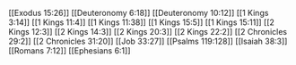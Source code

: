 [[Exodus 15:26]]
[[Deuteronomy 6:18]]
[[Deuteronomy 10:12]]
[[1 Kings 3:14]]
[[1 Kings 11:4]]
[[1 Kings 11:38]]
[[1 Kings 15:5]]
[[1 Kings 15:11]]
[[2 Kings 12:3]]
[[2 Kings 14:3]]
[[2 Kings 20:3]]
[[2 Kings 22:2]]
[[2 Chronicles 29:2]]
[[2 Chronicles 31:20]]
[[Job 33:27]]
[[Psalms 119:128]]
[[Isaiah 38:3]]
[[Romans 7:12]]
[[Ephesians 6:1]]
